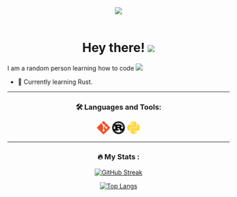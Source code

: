 <div id="header" align="center">
  <img src="http://www.gifsde.com/uploads/4d9728_asciianimator_14.gif" width="200"/>
</div>

<div align="center">
  <img src="https://komarev.com/ghpvc/?username=aspen-arch&style=flat-square&color=blue" alt=""/>
  </div>

  <div id="heythere" align="center">
  <h1>
  Hey there!
  <img src="https://media.giphy.com/media/hvRJCLFzcasrR4ia7z/giphy.gif" width="30px"/>
</h1>
    
  <div id="aboutme" align="left">
  
  I am a random person learning how to code <img src="https://media.giphy.com/media/WUlplcMpOCEmTGBtBW/giphy.gif" width="30">

- :seedling: Currently learning Rust.</font>
  </div>
  
    ---

### :hammer_and_wrench: Languages and Tools: 
  <div>
      <img src="https://github.com/devicons/devicon/blob/master/icons/git/git-original.svg" width="30">
      <img src="https://github.com/devicons/devicon/blob/master/icons/rust/rust-plain.svg" width="30">
      <img src="https://github.com/devicons/devicon/blob/master/icons/python/python-plain.svg" width="30">
  </div>
  
  ---

### :fire: My Stats :
  [![GitHub Streak](http://github-readme-streak-stats.herokuapp.com?user=aspen-arc&theme=dark&background=000000)](https://git.io/streak-stats)
  
  [![Top Langs](https://github-readme-stats.vercel.app/api/top-langs/?username=aspen-arc&layout=compact&theme=vision-friendly-dark)](https://github.com/anuraghazra/github-readme-stats)
    
